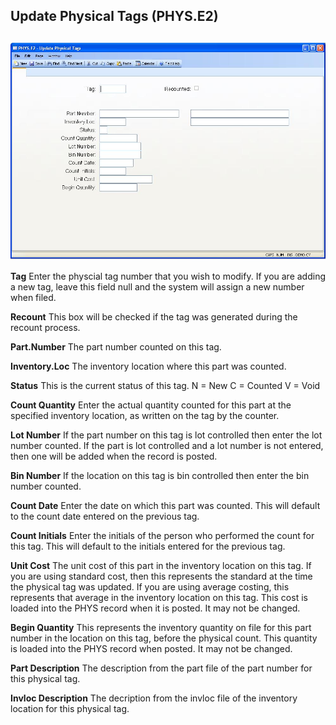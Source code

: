 ##  Update Physical Tags (PHYS.E2)

<PageHeader />

##

![](./PHYS-E2-1.jpg)

**Tag** Enter the physcial tag number that you wish to modify. If you are
adding a new tag, leave this field null and the system will assign a new
number when filed.  
  
**Recount** This box will be checked if the tag was generated during the
recount process.  
  
**Part.Number** The part number counted on this tag.  
  
**Inventory.Loc** The inventory location where this part was counted.  
  
**Status** This is the current status of this tag. N = New C = Counted V =
Void  
  
**Count Quantity** Enter the actual quantity counted for this part at the
specified inventory location, as written on the tag by the counter.  
  
**Lot Number** If the part number on this tag is lot controlled then enter the
lot number counted. If the part is lot controlled and a lot number is not
entered, then one will be added when the record is posted.  
  
**Bin Number** If the location on this tag is bin controlled then enter the
bin number counted.  
  
**Count Date** Enter the date on which this part was counted. This will
default to the count date entered on the previous tag.  
  
**Count Initials** Enter the initials of the person who performed the count
for this tag. This will default to the initials entered for the previous tag.  
  
**Unit Cost** The unit cost of this part in the inventory location on this
tag. If you are using standard cost, then this represents the standard at the
time the physical tag was updated. If you are using average costing, this
represents that average in the inventory location on this tag. This cost is
loaded into the PHYS record when it is posted. It may not be changed.  
  
**Begin Quantity** This represents the inventory quantity on file for this
part number in the location on this tag, before the physical count. This
quantity is loaded into the PHYS record when posted. It may not be changed.  
  
**Part Description** The description from the part file of the part number for
this physical tag.  
  
**Invloc Description** The decription from the invloc file of the inventory
location for this physical tag.  
  
  
<badge text= "Version 8.10.57" vertical="middle" />

<PageFooter />